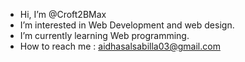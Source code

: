 - Hi, I’m @Croft2BMax
- I’m interested in Web Development and web design.
- I’m currently learning Web programming.
- How to reach me : aidhasalsabilla03@gmail.com

<!---
Croft2BMax/Croft2BMax is a ✨ special ✨ repository because its `README.md` (this file) appears on your GitHub profile.
You can click the Preview link to take a look at your changes.
--->
